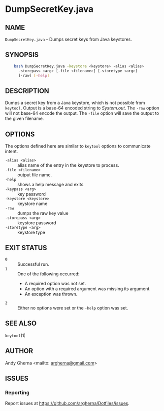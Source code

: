 # DumpSecretKey.java

## NAME
`DumpSecretKey.java` - Dumps secret keys from Java keystores.

## SYNOPSIS

```bash
    bash DumpSecretKey.java -keystore <keystore> -alias <alias> 
      -storepass <arg> [-file <filename>] [-storetype <arg>]
      [-raw] [-help]
```

## DESCRIPTION

Dumps a secret key from a Java keystore, which is not possible from `keytool`. Output is a base-64 encoded string to *System.out*. The `-raw` option will not base-64 encode the output. The `-file` option will save the output to the given filename.

## OPTIONS

The options defined here are similar to `keytool` options to communicate intent.

<dl>
  <dt><code>-alias &lt;alias&gt;</code>
  <dd>alias name of the entry in the keystore to process.
  <dt><code>-file &lt;filename&gt;</code>
  <dd>output file name.
  <dt><code>-help</code>
  <dd>shows a help message and exits.
  <dt><code>-keypass &lt;arg&gt;</code>
  <dd>key password
  <dt><code>-keystore &lt;keystore&gt;</code>
  <dd>keystore name
  <dt><code>-raw</code>
  <dd>dumps the raw key value
  <dt><code>-storepass &lt;arg&gt;</code>
  <dd>keystore password
  <dt><code>-storetype &lt;arg&gt;</code>
  <dd>keystore type
</dl>

## EXIT STATUS

<dl>
  <dt><code>0</code>
  <dd>Successful run.
  <dt><code>1</code>
  <dd>One of the following occurred:
    <ul>
      <li>A required option was not set.
      <li>An option with a required argument was missing its argument.
      <li>An exception was thrown.
    </ul>
  <dt><code>2</code>
  <dd>Either no options were set or the <code>-help</code> option was set. 
</dl>

## SEE ALSO

`keytool`(1)

## AUTHOR

Andy Gherna <mailto: argherna@gmail.com>

## ISSUES

### Reporting

Report issues at https://github.com/argherna/Dotfiles/issues.

